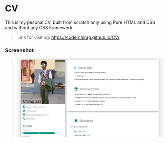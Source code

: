 # CV
This is my pesonal CV, built from scratch only using Pure HTML and CSS and without any CSS Framework. 
> Link for visiting: https://coderchirag.github.io/CV/

### Screenshot
>![CV](https://github.com/CoderChirag/images/blob/master/cv.png)
